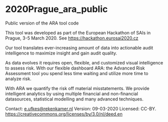 # 2020Prague_ara_public
Public version of the ARA tool code

This tool was developed as part of the European Hackathon of SAIs in Prague, 3-5 March 2020. See https://hackathon.eurosai2020.cz

Our tool translates ever-increasing amount of data into actionable audit intelligence to maximize insight and gain audit quality.

As data evolves it requires open, flexible, and customized visual intelligence to assess risk. With our flexible dashboard ARA: the Advanced Risk Assessment tool you spend less time waiting and utilize more time to analyze risk.

With ARA we quantify the risk off material misstatements. We provide intelligent analytics by using multiple financial and non-financial datasources, statistical modelling and many advanced techniques.

Contact: e.ufkes@rekenkamer.nl
Version: 09-03-2020
Licensed: CC-BY. 
https://creativecommons.org/licenses/by/3.0/nl/deed.en